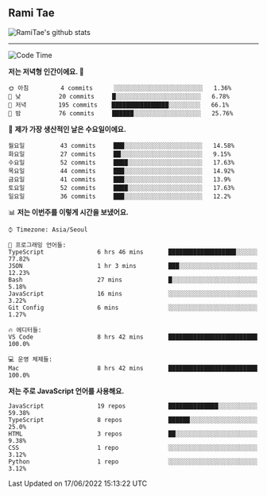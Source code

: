## Rami Tae

![RamiTae's github stats](https://github-readme-stats.vercel.app/api?username=RamiTae&show_icons=true&theme=tokyonight)

---
<!--START_SECTION:waka-->
![Code Time](http://img.shields.io/badge/Code%20Time-200%20hrs%2059%20mins-blue)

**저는 저녁형 인간이에요. 🦉** 

```text
🌞 아침         4 commits      ░░░░░░░░░░░░░░░░░░░░░░░░░   1.36% 
🌆 낮　         20 commits     █░░░░░░░░░░░░░░░░░░░░░░░░   6.78% 
🌃 저녁         195 commits    ████████████████░░░░░░░░░   66.1% 
🌙 밤　         76 commits     ██████░░░░░░░░░░░░░░░░░░░   25.76%

```
📅 **제가 가장 생산적인 날은 수요일이에요.** 

```text
월요일          43 commits     ███░░░░░░░░░░░░░░░░░░░░░░   14.58% 
화요일          27 commits     ██░░░░░░░░░░░░░░░░░░░░░░░   9.15% 
수요일          52 commits     ████░░░░░░░░░░░░░░░░░░░░░   17.63% 
목요일          44 commits     ███░░░░░░░░░░░░░░░░░░░░░░   14.92% 
금요일          41 commits     ███░░░░░░░░░░░░░░░░░░░░░░   13.9% 
토요일          52 commits     ████░░░░░░░░░░░░░░░░░░░░░   17.63% 
일요일          36 commits     ███░░░░░░░░░░░░░░░░░░░░░░   12.2%

```


📊 **저는 이번주를 이렇게 시간을 보냈어요.** 

```text
⌚︎ Timezone: Asia/Seoul

💬 프로그래밍 언어들: 
TypeScript               6 hrs 46 mins       ███████████████████░░░░░░   77.82% 
JSON                     1 hr 3 mins         ███░░░░░░░░░░░░░░░░░░░░░░   12.23% 
Bash                     27 mins             █░░░░░░░░░░░░░░░░░░░░░░░░   5.18% 
JavaScript               16 mins             ░░░░░░░░░░░░░░░░░░░░░░░░░   3.22% 
Git Config               6 mins              ░░░░░░░░░░░░░░░░░░░░░░░░░   1.27%

🔥 에디터들: 
VS Code                  8 hrs 42 mins       █████████████████████████   100.0%

💻 운영 체제들: 
Mac                      8 hrs 42 mins       █████████████████████████   100.0%

```

**저는 주로 JavaScript 언어를 사용해요.** 

```text
JavaScript               19 repos            ██████████████░░░░░░░░░░░   59.38% 
TypeScript               8 repos             ██████░░░░░░░░░░░░░░░░░░░   25.0% 
HTML                     3 repos             ██░░░░░░░░░░░░░░░░░░░░░░░   9.38% 
CSS                      1 repo              ░░░░░░░░░░░░░░░░░░░░░░░░░   3.12% 
Python                   1 repo              ░░░░░░░░░░░░░░░░░░░░░░░░░   3.12%

```



 Last Updated on 17/06/2022 15:13:22 UTC
<!--END_SECTION:waka-->
